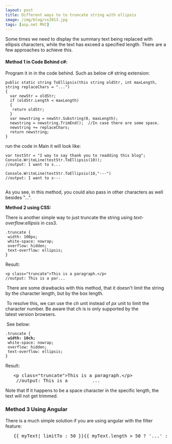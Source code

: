 ```yaml
---
layout: post
title: Different ways to to truncate string with ellipsis
image: /img/blog/vs2013.jpg
tags: [asp.net MVC]
---
```

Some times we need to display the summary text being replaced with ellipsis characters, while the text has exceed a specified length. There are a few approaches to achieve this.
#### Method 1 in Code Behind c#:
<p>Program it in in the code behind. Such as below c# string extension:</p>
<pre><code>public static string ToEllipsis(this string oldStr, int maxLength, string replaceChars = "...")<br />{<br />  var newStr = oldStr;<br />  if (oldStr.Length &lt; maxLength)<br />  {<br />   return oldStr;<br />  }<br />  var newstring = newStr.Substring(0, maxLength);<br />  newstring = newstring.TrimEnd();  //In case there are some space.<br />  newstring += replaceChars;<br />  return newstring;<br />}</code></pre>
<p>run the code in Main it will look like:</p>
<pre><code>var testStr = "I way to say thank you to readding this blog";</code><code>  <br />Console.WriteLine(testStr.ToEllipsis(10));<br />//output: I want to s...<br /><br />Console.WriteLine(testStr.ToEllipsis(10,"---")<br />//output: I want to s---<br /><br /></code></pre>
<p>As you see, in this method, you could also pass in other characters as well besides "...".</p>
<p><strong>Method 2 using CSS:</strong></p>
<p>There is another simple way to just truncate the string using <em>text-overflow:ellipsis</em> in css3.</p>
<pre><code>.truncate {<br /> width: 100px;<br /> white-space: nowrap;<br /> overflow: hidden;<br /> text-overflow: ellipsis;<br />}</code></pre>
<p>Result:</p>
<pre><code>&lt;p class="truncate"&gt;This is a paragraph.&lt;/p&gt;<br /></code><code>//output: <span>This is a par...</span></code></pre>
<p> There are some drawbacks with this method, that it doesn't limit the string by the character length, but by the box length. </p>
<p> To resolve this, we can use the<em> ch</em> unit instead of <em>px</em> unit to limit the character number. Be aware that ch is is only supported by the latest version browsers.</p>
<p> See below: </p>
<pre><code>.truncate {<br /><strong> width: 10ch;</strong><br /> white-space: nowrap;<br /> overflow: hidden;<br /> text-overflow: ellipsis;<br />}</code></pre>
<p>Result:</p>  
<pre>	&lt;p class="truncate"&gt;This is a paragraph.&lt;/p&gt;
	//output: This is a 		...
</pre>
<p>Note that If it happens to be a space character in the specific length, the text will not get trimmed.</p>
<h3>Method 3 Using Angular</h3>
<p>There is a much simple solution if you are using angular with the filter feature:</p>
<pre>	{{ myText| limitTo : 50 }}{{ myText.length &gt; 50 ? '...' : '' }}</pre>

 
 